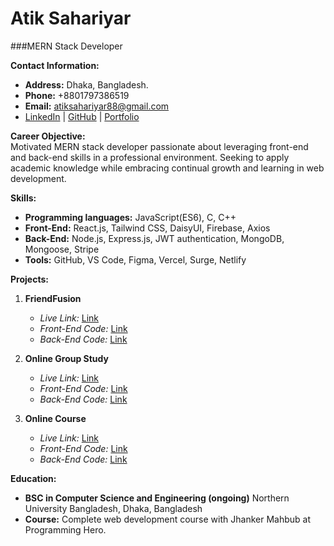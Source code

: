 # Atik Sahariyar 
###MERN Stack Developer

**Contact Information:**  
- **Address:** Dhaka, Bangladesh.
- **Phone:** +8801797386519 
- **Email:** atiksahariyar88@gmail.com  
- [LinkedIn](LinkedIn_Link) | [GitHub](GitHub_Link) | [Portfolio](Portfolio_Link)

**Career Objective:**  
Motivated MERN stack developer passionate about leveraging front-end and back-end skills in a professional environment. Seeking to apply academic knowledge while embracing continual growth and learning in web development.

**Skills:**
- **Programming languages:** JavaScript(ES6), C, C++
- **Front-End:** React.js, Tailwind CSS, DaisyUI, Firebase, Axios
- **Back-End:** Node.js, Express.js, JWT authentication, MongoDB, Mongoose, Stripe
- **Tools:** GitHub, VS Code, Figma, Vercel, Surge, Netlify

**Projects:**  
1. **FriendFusion**
   - *Live Link:* [Link](FriendFusion_Live)
   - *Front-End Code:* [Link](FriendFusion_FrontEnd)
   - *Back-End Code:* [Link](FriendFusion_BackEnd)

2. **Online Group Study**
   - *Live Link:* [Link](OnlineGroupStudy_Live)
   - *Front-End Code:* [Link](OnlineGroupStudy_FrontEnd)
   - *Back-End Code:* [Link](OnlineGroupStudy_BackEnd)

3. **Online Course**
   - *Live Link:* [Link](OnlineCourse_Live)
   - *Front-End Code:* [Link](OnlineCourse_FrontEnd)
   - *Back-End Code:* [Link](OnlineCourse_BackEnd)

**Education:**  
- **BSC in Computer Science and Engineering (ongoing)**
  Northern University Bangladesh, Dhaka, Bangladesh
- **Course:** Complete web development course with Jhanker Mahbub at Programming Hero.
